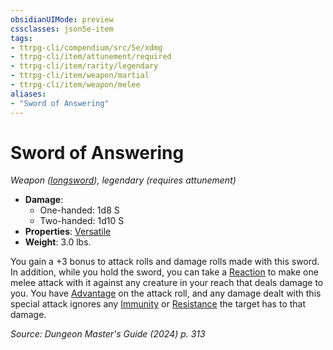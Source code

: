```yaml
---
obsidianUIMode: preview
cssclasses: json5e-item
tags:
- ttrpg-cli/compendium/src/5e/xdmg
- ttrpg-cli/item/attunement/required
- ttrpg-cli/item/rarity/legendary
- ttrpg-cli/item/weapon/martial
- ttrpg-cli/item/weapon/melee
aliases: 
- "Sword of Answering"
---
```

# Sword of Answering
*Weapon ([longsword](3-Mechanics/CLI/items/longsword-xphb.md)), legendary (requires attunement)*  


- **Damage**:
  - One-handed: 1d8 S
  - Two-handed: 1d10 S
- **Properties**: [Versatile](3-Mechanics/CLI/rules/item-properties.md#Versatile)
- **Weight**: 3.0 lbs.

You gain a +3 bonus to attack rolls and damage rolls made with this sword. In addition, while you hold the sword, you can take a [Reaction](3-Mechanics/CLI/rules/variant-rules/reaction-xphb.md) to make one melee attack with it against any creature in your reach that deals damage to you. You have [Advantage](3-Mechanics/CLI/rules/variant-rules/advantage-xphb.md) on the attack roll, and any damage dealt with this special attack ignores any [Immunity](3-Mechanics/CLI/rules/variant-rules/immunity-xphb.md) or [Resistance](3-Mechanics/CLI/rules/variant-rules/resistance-xphb.md) the target has to that damage.

*Source: Dungeon Master's Guide (2024) p. 313*
